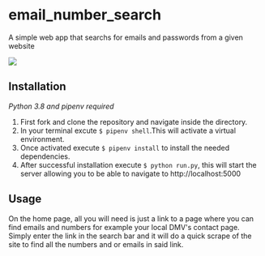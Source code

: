 # email_number_search
A simple web app that searchs for emails and passwords from a given website 

<img src="https://media.giphy.com/media/vA7VraF8W12F7zI9GL/giphy.gif" />

## Installation
 *Python 3.8 and pipenv required*
 
 1) First fork and clone the repository and navigate inside the directory. 
 2) In your terminal excute `$ pipenv shell`.This will activate a virtual environment. 
 3) Once activated execute `$ pipenv install` to install the needed dependencies.
 4) After successful installation execute `$ python run.py`, this will start the server allowing you to be able to navigate to http://localhost:5000

## Usage
On the home page, all you will need is just a link to a page where you can find emails and numbers for example your local DMV's contact page. Simply enter the link in the search bar and it will do a quick scrape of the site to find all the numbers and or emails in said link. 
